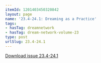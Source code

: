 ```yaml
---
itemId: 1201403450320842
layout: page
name: '23.4-24.1: Dreaming as a Practice'
tags:
- hasTag: dreamnetwork
- hasTag: dream-network-volume-23
type: post
urlSlug: 23.4-24.1
---
```

<a href="files/pdfs/Volume_23/23.4-24.1_dreaming_as_practice.pdf" download="">Download issue 23.4-24.1</a>
